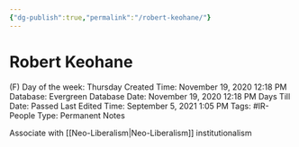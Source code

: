 ```yaml
---
{"dg-publish":true,"permalink":"/robert-keohane/"}
---
```


# Robert Keohane

(F) Day of the week: Thursday
Created Time: November 19, 2020 12:18 PM
Database: Evergreen Database
Date: November 19, 2020 12:18 PM
Days Till Date: Passed
Last Edited Time: September 5, 2021 1:05 PM
Tags: #IR-People
Type: Permanent Notes

Associate with [[Neo-Liberalism\|Neo-Liberalism]] institutionalism